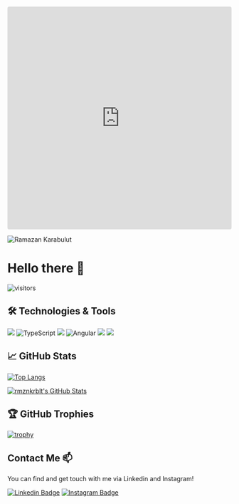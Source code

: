 <iframe src="https://codesandbox.io/embed/objective-sinoussi-o1vtv?fontsize=14&hidenavigation=1&theme=dark"
     style="width:100%; height:500px; border:0; border-radius: 4px; overflow:hidden;"
     title="objective-sinoussi-o1vtv"
     allow="accelerometer; ambient-light-sensor; camera; encrypted-media; geolocation; gyroscope; hid; microphone; midi; payment; usb; vr; xr-spatial-tracking"
     sandbox="allow-forms allow-modals allow-popups allow-presentation allow-same-origin allow-scripts"></iframe>

![Ramazan Karabulut](https://user-images.githubusercontent.com/32045100/109295491-e5496f80-783f-11eb-89d0-a3ee466bf44c.png)

# Hello there 👋

![visitors](https://visitor-badge.laobi.icu/badge?page_id=rmznkrblt.rmznkrblt)

## 🛠 Technologies & Tools 

<img src="https://img.shields.io/badge/C%23-239120?style=for-the-badge&logo=c-sharp&logoColor=white"></img>
<img alt="TypeScript" src="https://img.shields.io/badge/typescript%20-%23007ACC.svg?&style=for-the-badge&logo=typescript&logoColor=white"/>
<img src="https://img.shields.io/badge/.NET-5C2D91?style=for-the-badge&logo=.net&logoColor=white"></img>
<img alt="Angular" src="https://img.shields.io/badge/angular%20-%23DD0031.svg?&style=for-the-badge&logo=angular&logoColor=white"/>
<img src="https://img.shields.io/badge/Microsoft_SQL_Server-CC2927?style=for-the-badge&logo=microsoft-sql-server&logoColor=white"></img>
<img src="https://img.shields.io/badge/Windows-0078D6?style=for-the-badge&logo=windows&logoColor=white"></img>

## &#x1f4c8; GitHub Stats

[![Top Langs](https://github-readme-stats.vercel.app/api/top-langs/?username=rmznkrblt&layout=compact)](https://github.com/anuraghazra/github-readme-stats)

<a href="https://github.com/rmznkrblt/rmznkrblt">
  <img align="center" src="https://github-readme-stats.vercel.app/api?username=rmznkrblt&show_icons=true&line_height=27&count_private=true&title_color=6aa6f8&text_color=8a919a&icon_color=6aa6f8&bg_color=0e1116" alt="rmznkrblt's GitHub Stats" />
</a>

## 🏆 GitHub Trophies

[![trophy](https://github-profile-trophy.vercel.app/?username=rmznkrblt&theme=nord&column=7)](https://github.com/ryo-ma/github-profile-trophy)
## Contact Me 📫

You can find and get touch with me via Linkedin and Instagram!

[![Linkedin Badge](https://img.shields.io/badge/RAMAZAN_KARABULUT-follow%20on%20linkedin-blue?style=for-the-badge&logo=linkedin)](https://www.linkedin.com/in/ramazankarabulut/)
[![Instagram Badge](https://img.shields.io/badge/RAMAZAN_KARABULUT-follow%20on%20instagram-blue?style=for-the-badge&logo=instagram)](https://www.instagram.com/rmznnkrblt/)
